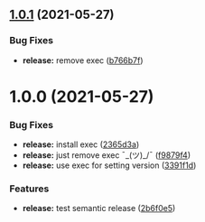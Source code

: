## [1.0.1](https://github.com/jbeveland27/newrelic-test/compare/v1.0.0...v1.0.1) (2021-05-27)


### Bug Fixes

* **release:** remove exec ([b766b7f](https://github.com/jbeveland27/newrelic-test/commit/b766b7f1e6e1433b8ec07b23ca415dfa72142dd3))

# 1.0.0 (2021-05-27)


### Bug Fixes

* **release:** install exec ([2365d3a](https://github.com/jbeveland27/newrelic-test/commit/2365d3a140a9aff9fbc126f8309f57aad9afe301))
* **release:** just remove exec ¯\_(ツ)_/¯ ([f9879f4](https://github.com/jbeveland27/newrelic-test/commit/f9879f49612274760faa9e27841e095af7b0e7ca))
* **release:** use exec for setting version ([3391f1d](https://github.com/jbeveland27/newrelic-test/commit/3391f1da483b2ff07b9caabb99bb7e790575fe2c))


### Features

* **release:** test semantic release ([2b6f0e5](https://github.com/jbeveland27/newrelic-test/commit/2b6f0e5e44df8af3bd99f29aa10177e0f8295a2f))
